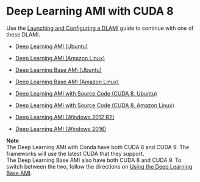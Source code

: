 # Deep Learning AMI with CUDA 8<a name="cuda8"></a>

Use the [Launching and Configuring a DLAMI](launch-config.md) guide to continue with one of these DLAMI\.

+ [Deep Learning AMI \(Ubuntu\)](https://aws.amazon.com/marketplace/pp/B077GCH38C)

+ [Deep Learning AMI \(Amazon Linux\)](https://aws.amazon.com/marketplace/pp/B077GF11NF)

+ [Deep Learning Base AMI \(Ubuntu\)](https://aws.amazon.com/marketplace/pp/B077GCZ4GR)

+ [Deep Learning Base AMI \(Amazon Linux\)](https://aws.amazon.com/marketplace/pp/B077GFM7L7)

+ [Deep Learning AMI with Source Code \(CUDA 8, Ubuntu\)](https://aws.amazon.com/marketplace/pp/B06VSPXKDX)

+ [Deep Learning AMI with Source Code \(CUDA 8, Amazon Linux\)](https://aws.amazon.com/marketplace/pp/B01M0AXXQB)

+ [Deep Learning AMI \(Windows 2012 R2\)](https://aws.amazon.com/marketplace/pp/B0785ML9TV)

+ [Deep Learning AMI \(Windows 2016\)](https://aws.amazon.com/marketplace/pp/B077Y5DJ8H)

**Note**  
The Deep Learning AMI with Conda have both CUDA 8 and CUDA 9\. The frameworks will use the latest CUDA that they support\.  
The Deep Learning Base AMI also have both CUDA 8 and CUDA 9\. To switch between the two, follow the directions on [Using the Deep Learning Base AMI](tutorial-base.md)\.